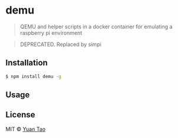 # demu

> QEMU and helper scripts in a docker container for emulating a raspberry pi environment

> DEPRECATED. Replaced by simpi

## Installation

```sh
$ npm install demu -g
```

## Usage

## License

MIT © [Yuan Tao](https://github.com/taoyuan)
